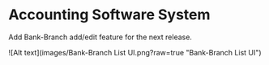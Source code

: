 # Accounting Software System
 
 Add Bank-Branch add/edit feature for the next release. 
 
 ![Alt text](images/Bank-Branch List UI.png?raw=true "Bank-Branch List UI")
